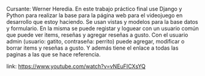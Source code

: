 Cursante: Werner Heredia. En este trabajo práctico final use Django y Python para realizar la base para la página web para el videojuego en desarrollo que estoy haciendo. Se usan vistas y modelos para la base datos y formulario. En la misma se puede registar y loguear con un usuario común que puede ver items, reseñas y agregar reseñas a gusto. Con el usuario admin (usuario: gatito, contraseña: perrito) puede agregar, modificar o borrar items y reseñas a gusto. Y además tiene el enlace a todas las paginas a las que se hace referencia.

link: https://www.youtube.com/watch?v=vNEuFICXsYQ
